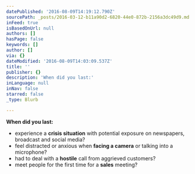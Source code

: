 ```yaml
---
datePublished: '2016-08-09T14:19:12.790Z'
sourcePath: _posts/2016-03-12-b11a90d2-6820-44e0-872b-2156a3dc49d9.md
inFeed: true
isBasedOnUrl: null
authors: []
hasPage: false
keywords: []
author: []
via: {}
dateModified: '2016-08-09T14:03:09.537Z'
title: ''
publisher: {}
description: 'When did you last:'
inLanguage: null
inNav: false
starred: false
_type: Blurb

---
```

**When did you last:**

* experience a **crisis situation** with potential exposure on newspapers, broadcast and social media?
* feel distracted or anxious when **facing a camera** or talking into a microphone?
* had to deal with a **hostile** call from aggrieved customers?
* meet people for the first time for a **sales** meeting?